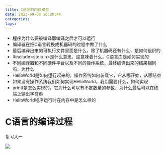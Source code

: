 ```yaml
---
title: C语言的内存模型
date: 2023-09-08 16:20:44
categories:
tags:
---
```


- 程序为什么要被编译器编译之后才可以运行
- 编译器在把C语言转换成机器码的过程中做了什么
- 最后编译出来的可执行文件里面是什么，除了机器码还有什么，是如何组织的
- #include<stdio.h>是什么意思，这意味着什么，C语言库是如何实现的
- 不同编译器和不同硬件平台以及不同的操作系统，最终编译出来的结果相同吗，为什么
- HelloWorld是如何运行起来的，操作系统如何装载它，它从哪开始，从哪结束
- 如果没有操作系统我们如何实现HelloWorld，我们需要什么，如何实现
- printf是怎么实现的，它为什么可以有不定数量的参数，为什么最后可以在终端上输出字符串
- HelloWorld程序运行时在内存中是怎么样的

# C语言的编译过程

复习大一







![](https://skynesserblog.oss-cn-hangzhou.aliyuncs.com/img/20180415062914966.png)